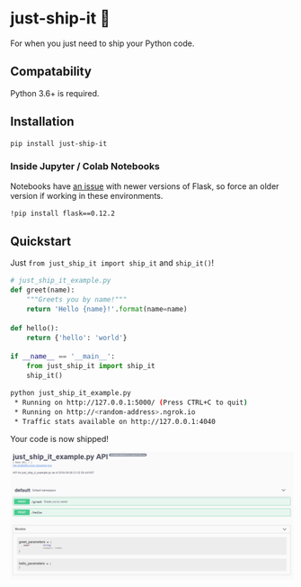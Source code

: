 # just-ship-it 🚀
For when you just need to ship your Python code.

## Compatability
Python 3.6+ is required.

## Installation

```bash
pip install just-ship-it
```
### Inside Jupyter / Colab Notebooks
Notebooks have [an issue](https://stackoverflow.com/questions/51180917/python-flask-unsupportedoperation-not-writable) with newer versions of Flask, so force an older version if working in these environments.
```bash
!pip install flask==0.12.2
```

## Quickstart
Just `from just_ship_it import ship_it` and `ship_it()`!
```python
# just_ship_it_example.py
def greet(name):
    """Greets you by name!"""
    return 'Hello {name}!'.format(name=name)

def hello():
    return {'hello': 'world'}

if __name__ == '__main__':
    from just_ship_it import ship_it
    ship_it()
```
```bash
python just_ship_it_example.py
 * Running on http://127.0.0.1:5000/ (Press CTRL+C to quit)
 * Running on http://<random-address>.ngrok.io
 * Traffic stats available on http://127.0.0.1:4040 
```
Your code is now shipped!

![alt text](./examples/example_result.png "Example result")
